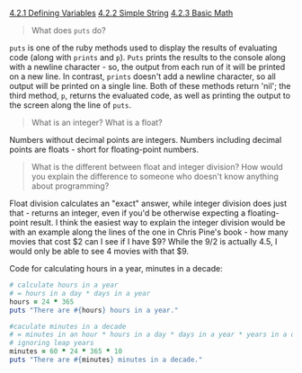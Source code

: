 [4.2.1 Defining Variables](https://github.com/pdynowski/phase-0/blob/master/week-4/defining-variables.rb)
[4.2.2 Simple String](https://github.com/pdynowski/phase-0/blob/master/week-4/simple-string.rb)
[4.2.3 Basic Math](https://github.com/pdynowski/phase-0/blob/master/week-4/basic-math.rb)


> What does ```puts``` do?

```puts``` is one of the ruby methods used to display the results of evaluating code (along with ```prints``` and ```p```). ```Puts``` prints the results to the console along with a newline character - so, the output from each run of it will be printed on a new line. In contrast, ```prints``` doesn't add a newline character, so all output will be printed on a single line. Both of these methods return 'nil'; the third method, ```p```, returns the evaluated code, as well as printing the output to the screen along the line of ```puts```.

> What is an integer? What is a float?

Numbers without decimal points are integers. Numbers including decimal points are floats - short for floating-point numbers. 

> What is the different between float and integer division? How would you explain the difference to someone who doesn't know anything about programming?

Float division calculates an "exact" answer, while integer division does just that - returns an integer, even if you'd be otherwise expecting a floating-point result. I think the easiest way to explain the integer division would be with an example along the lines of the one in Chris Pine's book - how many movies that cost $2 can I see if I have $9? While the 9/2 is actually 4.5, I would only be able to see 4 movies with that $9.

Code for calculating hours in a year, minutes in a decade: 
```ruby
# calculate hours in a year
# = hours in a day * days in a year
hours = 24 * 365
puts "There are #{hours} hours in a year." 

#caculate minutes in a decade
# = minutes in an hour * hours in a day * days in a year * years in a decade,
# ignoring leap years
minutes = 60 * 24 * 365 * 10
puts "There are #{minutes} minutes in a decade."
```